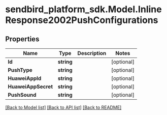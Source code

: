
# sendbird_platform_sdk.Model.InlineResponse2002PushConfigurations

## Properties

Name | Type | Description | Notes
------------ | ------------- | ------------- | -------------
**Id** | **string** |  | [optional] 
**PushType** | **string** |  | [optional] 
**HuaweiAppId** | **string** |  | [optional] 
**HuaweiAppSecret** | **string** |  | [optional] 
**PushSound** | **string** |  | [optional] 

[[Back to Model list]](../README.md#documentation-for-models)
[[Back to API list]](../README.md#documentation-for-api-endpoints)
[[Back to README]](../README.md)

